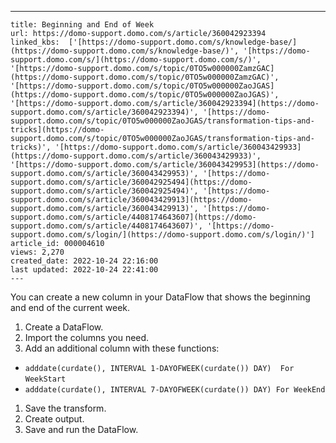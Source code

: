 ---
    title: Beginning and End of Week
    url: https://domo-support.domo.com/s/article/360042923394
    linked_kbs:  ['[https://domo-support.domo.com/s/knowledge-base/](https://domo-support.domo.com/s/knowledge-base/)', '[https://domo-support.domo.com/s/](https://domo-support.domo.com/s/)', '[https://domo-support.domo.com/s/topic/0TO5w000000ZamzGAC](https://domo-support.domo.com/s/topic/0TO5w000000ZamzGAC)', '[https://domo-support.domo.com/s/topic/0TO5w000000ZaoJGAS](https://domo-support.domo.com/s/topic/0TO5w000000ZaoJGAS)', '[https://domo-support.domo.com/s/article/360042923394](https://domo-support.domo.com/s/article/360042923394)', '[https://domo-support.domo.com/s/topic/0TO5w000000ZaoJGAS/transformation-tips-and-tricks](https://domo-support.domo.com/s/topic/0TO5w000000ZaoJGAS/transformation-tips-and-tricks)', '[https://domo-support.domo.com/s/article/360043429933](https://domo-support.domo.com/s/article/360043429933)', '[https://domo-support.domo.com/s/article/360043429953](https://domo-support.domo.com/s/article/360043429953)', '[https://domo-support.domo.com/s/article/360042925494](https://domo-support.domo.com/s/article/360042925494)', '[https://domo-support.domo.com/s/article/360043429913](https://domo-support.domo.com/s/article/360043429913)', '[https://domo-support.domo.com/s/article/4408174643607](https://domo-support.domo.com/s/article/4408174643607)', '[https://domo-support.domo.com/s/login/](https://domo-support.domo.com/s/login/)']
    article_id: 000004610
    views: 2,270
    created_date: 2022-10-24 22:16:00
    last updated: 2022-10-24 22:41:00
    ---



You can create a new column in your DataFlow that shows the beginning and end of the current week.


1. Create a DataFlow.
2. Import the columns you need.
3. Add an additional column with these functions:


* `adddate(curdate(), INTERVAL 1-DAYOFWEEK(curdate()) DAY)  For` `WeekStart`
* `adddate(curdate(), INTERVAL 7-DAYOFWEEK(curdate()) DAY) For WeekEnd`


1. Save the transform.
2. Create output.
3. Save and run the DataFlow.
